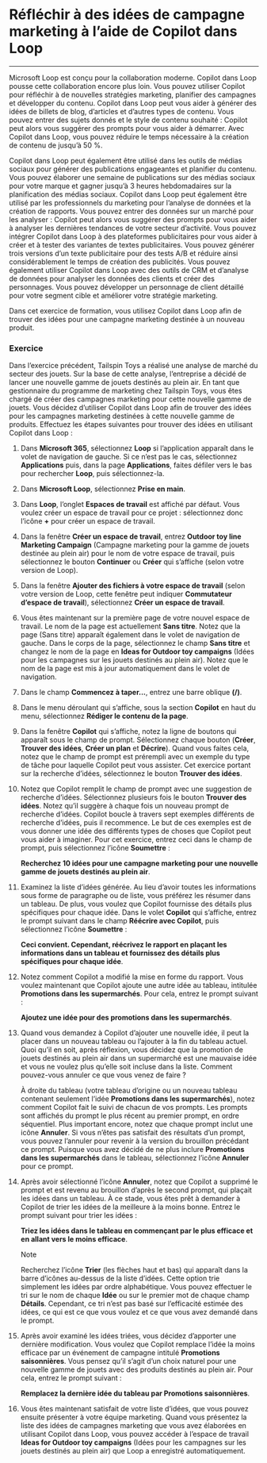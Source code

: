 # Réfléchir à des idées de campagne marketing à l’aide de Copilot dans Loop
---
Microsoft Loop est conçu pour la collaboration moderne. Copilot dans Loop pousse cette collaboration encore plus loin. Vous pouvez utiliser Copilot pour réfléchir à de nouvelles stratégies marketing, planifier des campagnes et développer du contenu. Copilot dans Loop peut vous aider à générer des idées de billets de blog, d’articles et d’autres types de contenu. Vous pouvez entrer des sujets donnés et le style de contenu souhaité : Copilot peut alors vous suggérer des prompts pour vous aider à démarrer. Avec Copilot dans Loop, vous pouvez réduire le temps nécessaire à la création de contenu de jusqu’à 50 %.

Copilot dans Loop peut également être utilisé dans les outils de médias sociaux pour générer des publications engageantes et planifier du contenu. Vous pouvez élaborer une semaine de publications sur des médias sociaux pour votre marque et gagner jusqu’à 3 heures hebdomadaires sur la planification des médias sociaux. Copilot dans Loop peut également être utilisé par les professionnels du marketing pour l’analyse de données et la création de rapports. Vous pouvez entrer des données sur un marché pour les analyser : Copilot peut alors vous suggérer des prompts pour vous aider à analyser les dernières tendances de votre secteur d’activité. Vous pouvez intégrer Copilot dans Loop à des plateformes publicitaires pour vous aider à créer et à tester des variantes de textes publicitaires. Vous pouvez générer trois versions d’un texte publicitaire pour des tests A/B et réduire ainsi considérablement le temps de création des publicités. Vous pouvez également utiliser Copilot dans Loop avec des outils de CRM et d’analyse de données pour analyser les données des clients et créer des personnages. Vous pouvez développer un personnage de client détaillé pour votre segment cible et améliorer votre stratégie marketing.

Dans cet exercice de formation, vous utilisez Copilot dans Loop afin de trouver des idées pour une campagne marketing destinée à un nouveau produit.

### Exercice

Dans l’exercice précédent, Tailspin Toys a réalisé une analyse de marché du secteur des jouets. Sur la base de cette analyse, l’entreprise a décidé de lancer une nouvelle gamme de jouets destinés au plein air. En tant que gestionnaire du programme de marketing chez Tailspin Toys, vous êtes chargé de créer des campagnes marketing pour cette nouvelle gamme de jouets. Vous décidez d’utiliser Copilot dans Loop afin de trouver des idées pour les campagnes marketing destinées à cette nouvelle gamme de produits. Effectuez les étapes suivantes pour trouver des idées en utilisant Copilot dans Loop :

1.  Dans **Microsoft 365**, sélectionnez **Loop** si l’application apparaît dans le volet de navigation de gauche. Si ce n’est pas le cas, sélectionnez **Applications** puis, dans la page **Applications**, faites défiler vers le bas pour rechercher **Loop**, puis sélectionnez-la.
2.  Dans **Microsoft Loop**, sélectionnez **Prise en main**.
3.  Dans **Loop**, l’onglet **Espaces de travail** est affiché par défaut. Vous voulez créer un espace de travail pour ce projet : sélectionnez donc l’icône **+** pour créer un espace de travail.
4.  Dans la fenêtre **Créer un espace de travail**, entrez **Outdoor toy line Marketing Campaign** (Campagne marketing pour la gamme de jouets destinée au plein air) pour le nom de votre espace de travail, puis sélectionnez le bouton **Continuer** ou **Créer** qui s’affiche (selon votre version de Loop).
5.  Dans la fenêtre **Ajouter des fichiers à votre espace de travail** (selon votre version de Loop, cette fenêtre peut indiquer **Commutateur d’espace de travail**), sélectionnez **Créer un espace de travail**.
6.  Vous êtes maintenant sur la première page de votre nouvel espace de travail. Le nom de la page est actuellement **Sans titre**. Notez que la page (Sans titre) apparaît également dans le volet de navigation de gauche. Dans le corps de la page, sélectionnez le champ **Sans titre** et changez le nom de la page en **Ideas for Outdoor toy campaigns** (Idées pour les campagnes sur les jouets destinés au plein air). Notez que le nom de la page est mis à jour automatiquement dans le volet de navigation.
7.  Dans le champ **Commencez à taper...**, entrez une barre oblique **(/)**.
8.  Dans le menu déroulant qui s’affiche, sous la section **Copilot** en haut du menu, sélectionnez **Rédiger le contenu de la page**.
9.  Dans la fenêtre **Copilot** qui s’affiche, notez la ligne de boutons qui apparaît sous le champ de prompt. Sélectionnez chaque bouton (**Créer**, **Trouver des idées**, **Créer un plan** et **Décrire**). Quand vous faites cela, notez que le champ de prompt est prérempli avec un exemple du type de tâche pour laquelle Copilot peut vous assister. Cet exercice portant sur la recherche d’idées, sélectionnez le bouton **Trouver des idées**.
10. Notez que Copilot remplit le champ de prompt avec une suggestion de recherche d’idées. Sélectionnez plusieurs fois le bouton **Trouver des idées**. Notez qu’il suggère à chaque fois un nouveau prompt de recherche d’idées. Copilot boucle à travers sept exemples différents de recherche d’idées, puis il recommence. Le but de ces exemples est de vous donner une idée des différents types de choses que Copilot peut vous aider à imaginer. Pour cet exercice, entrez ceci dans le champ de prompt, puis sélectionnez l’icône **Soumettre** :
    
    **Recherchez 10 idées pour une campagne marketing pour une nouvelle gamme de jouets destinés au plein air**.
11. Examinez la liste d’idées générée. Au lieu d’avoir toutes les informations sous forme de paragraphe ou de liste, vous préférez les résumer dans un tableau. De plus, vous voulez que Copilot fournisse des détails plus spécifiques pour chaque idée. Dans le volet **Copilot** qui s’affiche, entrez le prompt suivant dans le champ **Réécrire avec Copilot**, puis sélectionnez l’icône **Soumettre** :
    
    **Ceci convient. Cependant, réécrivez le rapport en plaçant les informations dans un tableau et fournissez des détails plus spécifiques pour chaque idée**.
12. Notez comment Copilot a modifié la mise en forme du rapport. Vous voulez maintenant que Copilot ajoute une autre idée au tableau, intitulée **Promotions dans les supermarchés**. Pour cela, entrez le prompt suivant :
    
    **Ajoutez une idée pour des promotions dans les supermarchés**.
13. Quand vous demandez à Copilot d’ajouter une nouvelle idée, il peut la placer dans un nouveau tableau ou l’ajouter à la fin du tableau actuel. Quoi qu’il en soit, après réflexion, vous décidez que la promotion de jouets destinés au plein air dans un supermarché est une mauvaise idée et vous ne voulez plus qu’elle soit incluse dans la liste. Comment pouvez-vous annuler ce que vous venez de faire ?
    
    À droite du tableau (votre tableau d’origine ou un nouveau tableau contenant seulement l’idée **Promotions dans les supermarchés**), notez comment Copilot fait le suivi de chacun de vos prompts. Les prompts sont affichés du prompt le plus récent au premier prompt, en ordre séquentiel. Plus important encore, notez que chaque prompt inclut une icône **Annuler**. Si vous n’êtes pas satisfait des résultats d’un prompt, vous pouvez l’annuler pour revenir à la version du brouillon précédant ce prompt. Puisque vous avez décidé de ne plus inclure **Promotions dans les supermarchés** dans le tableau, sélectionnez l’icône **Annuler** pour ce prompt.
14. Après avoir sélectionné l’icône **Annuler**, notez que Copilot a supprimé le prompt et est revenu au brouillon d’après le second prompt, qui plaçait les idées dans un tableau. À ce stade, vous êtes prêt à demander à Copilot de trier les idées de la meilleure à la moins bonne. Entrez le prompt suivant pour trier les idées :
    
    **Triez les idées dans le tableau en commençant par le plus efficace et en allant vers le moins efficace**.
    
    > [!NOTE]
    > Recherchez l’icône **Trier** (les flèches haut et bas) qui apparaît dans la barre d’icônes au-dessus de la liste d’idées. Cette option trie simplement les idées par ordre alphabétique. Vous pouvez effectuer le tri sur le nom de chaque **Idée** ou sur le premier mot de chaque champ **Détails**. Cependant, ce tri n’est pas basé sur l’efficacité estimée des idées, ce qui est ce que vous voulez et ce que vous avez demandé dans le prompt.
15. Après avoir examiné les idées triées, vous décidez d’apporter une dernière modification. Vous voulez que Copilot remplace l’idée la moins efficace par un événement de campagne intitulé **Promotions saisonnières**. Vous pensez qu’il s’agit d’un choix naturel pour une nouvelle gamme de jouets avec des produits destinés au plein air. Pour cela, entrez le prompt suivant :
    
    **Remplacez la dernière idée du tableau par Promotions saisonnières**.
16. Vous êtes maintenant satisfait de votre liste d’idées, que vous pouvez ensuite présenter à votre équipe marketing. Quand vous présentez la liste des idées de campagnes marketing que vous avez élaborées en utilisant Copilot dans Loop, vous pouvez accéder à l’espace de travail **Ideas for Outdoor toy campaigns** (Idées pour les campagnes sur les jouets destinés au plein air) que Loop a enregistré automatiquement.
